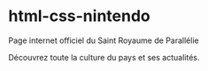 # html-css-nintendo
Page internet officiel du Saint Royaume de Parallélie

Découvrez toute la culture du pays et ses actualités.
